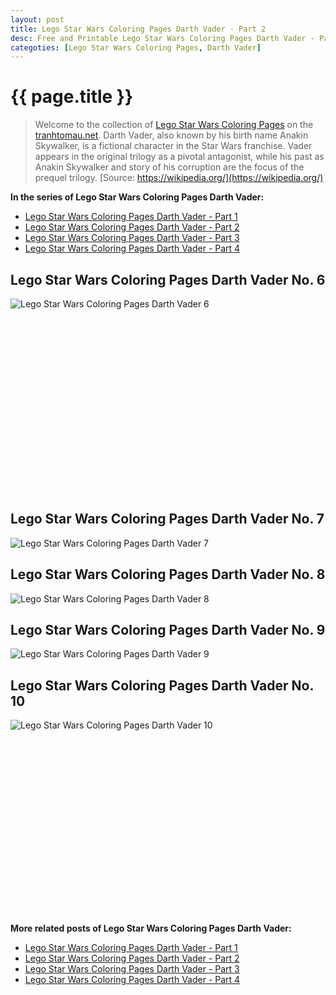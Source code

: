 ```yaml
---
layout: post
title: Lego Star Wars Coloring Pages Darth Vader - Part 2
desc: Free and Printable Lego Star Wars Coloring Pages Darth Vader - Part 2
categoties: [Lego Star Wars Coloring Pages, Darth Vader]
---
```

{{ page.title }}
================
> Welcome to the collection of [Lego Star Wars Coloring Pages](http://tranhtomau.net/) on the [tranhtomau.net](http://tranhtomau.net/). Darth Vader, also known by his birth name Anakin Skywalker, is a fictional character in the Star Wars franchise. Vader appears in the original trilogy as a pivotal antagonist, while his past as Anakin Skywalker and story of his corruption are the focus of the prequel trilogy. [Source: https://wikipedia.org/](https://wikipedia.org/)

**In the series of Lego Star Wars Coloring Pages Darth Vader:**

* [Lego Star Wars Coloring Pages Darth Vader - Part 1](http://tranhtomau.net/2018/06/09/Lego-Star-Wars-Coloring-Pages-Darth-Vader-part-1.html)
* [Lego Star Wars Coloring Pages Darth Vader - Part 2](http://tranhtomau.net/2018/06/09/Lego-Star-Wars-Coloring-Pages-Darth-Vader-part-2.html)
* [Lego Star Wars Coloring Pages Darth Vader - Part 3](http://tranhtomau.net/2018/06/09/Lego-Star-Wars-Coloring-Pages-Darth-Vader-part-3.html)
* [Lego Star Wars Coloring Pages Darth Vader - Part 4](http://tranhtomau.net/2018/06/09/Lego-Star-Wars-Coloring-Pages-Darth-Vader-part-4.html)

## Lego Star Wars Coloring Pages Darth Vader No. 6
![Lego Star Wars Coloring Pages Darth Vader 6](http://tranhtomau.net/img1/Lego-Star-Wars-Coloring-Pages-Darth-Vader%20(6).jpg "Lego Star Wars Coloring Pages Darth Vader 6")

<script async src="//pagead2.googlesyndication.com/pagead/js/adsbygoogle.js"></script><!-- Texxtonly --><ins class="adsbygoogle" style="display:inline-block;width:336px;height:280px" data-ad-client="ca-pub-6753140515841889" data-ad-slot="3207852233"></ins><script>(adsbygoogle = window.adsbygoogle || []).push({}); </script>

## Lego Star Wars Coloring Pages Darth Vader No. 7
![Lego Star Wars Coloring Pages Darth Vader 7](http://tranhtomau.net/img1/Lego-Star-Wars-Coloring-Pages-Darth-Vader%20(7).jpg "Lego Star Wars Coloring Pages Darth Vader 7")

## Lego Star Wars Coloring Pages Darth Vader No. 8
![Lego Star Wars Coloring Pages Darth Vader 8](http://tranhtomau.net/img1/Lego-Star-Wars-Coloring-Pages-Darth-Vader%20(8).jpg "Lego Star Wars Coloring Pages Darth Vader 8")

## Lego Star Wars Coloring Pages Darth Vader No. 9
![Lego Star Wars Coloring Pages Darth Vader 9](http://tranhtomau.net/img1/Lego-Star-Wars-Coloring-Pages-Darth-Vader%20(9).jpg "Lego Star Wars Coloring Pages Darth Vader 9")

## Lego Star Wars Coloring Pages Darth Vader No. 10
![Lego Star Wars Coloring Pages Darth Vader 10](http://tranhtomau.net/img1/Lego-Star-Wars-Coloring-Pages-Darth-Vader%20(10).jpg "Lego Star Wars Coloring Pages Darth Vader 10")

<script async src="//pagead2.googlesyndication.com/pagead/js/adsbygoogle.js"></script><!-- Texxtonly --><ins class="adsbygoogle" style="display:inline-block;width:336px;height:280px" data-ad-client="ca-pub-6753140515841889" data-ad-slot="3207852233"></ins><script>(adsbygoogle = window.adsbygoogle || []).push({}); </script>

**More related posts of Lego Star Wars Coloring Pages Darth Vader:**

* [Lego Star Wars Coloring Pages Darth Vader - Part 1](http://tranhtomau.net/2018/06/09/Lego-Star-Wars-Coloring-Pages-Darth-Vader-part-1.html)
* [Lego Star Wars Coloring Pages Darth Vader - Part 2](http://tranhtomau.net/2018/06/09/Lego-Star-Wars-Coloring-Pages-Darth-Vader-part-2.html)
* [Lego Star Wars Coloring Pages Darth Vader - Part 3](http://tranhtomau.net/2018/06/09/Lego-Star-Wars-Coloring-Pages-Darth-Vader-part-3.html)
* [Lego Star Wars Coloring Pages Darth Vader - Part 4](http://tranhtomau.net/2018/06/09/Lego-Star-Wars-Coloring-Pages-Darth-Vader-part-4.html)


